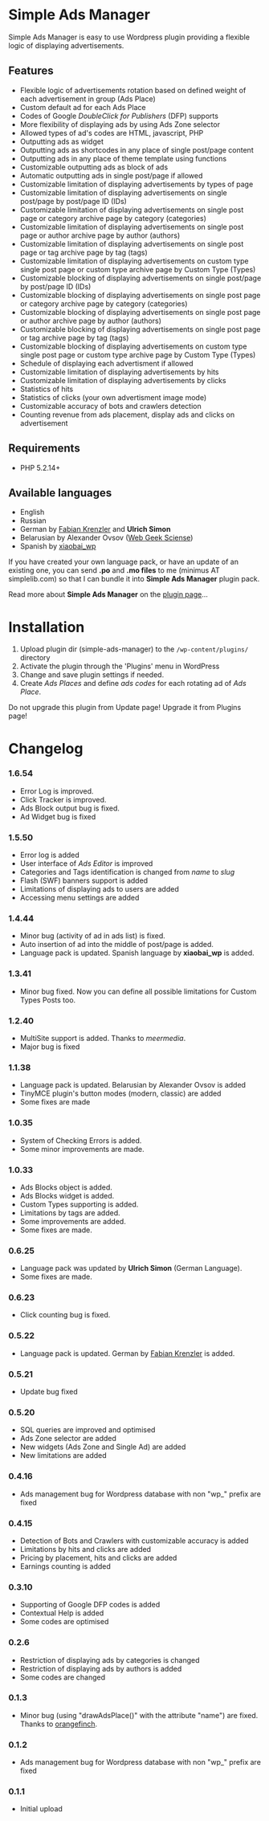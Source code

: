 Simple Ads Manager
==================

Simple Ads Manager is easy to use Wordpress plugin providing a flexible logic of displaying advertisements.

Features
--------

* Flexible logic of advertisements rotation based on defined weight of each advertisement in group (Ads Place)
* Custom default ad for each Ads Place
* Codes of Google *DoubleClick for Publishers* (DFP) supports
* More flexibility of displaying ads by using Ads Zone selector
* Allowed types of ad's codes are HTML, javascript, PHP
* Outputting ads as widget
* Outputting ads as shortcodes in any place of single post/page content
* Outputting ads in any place of theme template using functions
* Customizable outputting ads as block of ads
* Automatic outputting ads in single post/page if allowed
* Customizable limitation of displaying advertisements by types of page
* Customizable limitation of displaying advertisements on single post/page by post/page ID (IDs)
* Customizable limitation of displaying advertisements on single post page or category archive page by category (categories)
* Customizable limitation of displaying advertisements on single post page or author archive page by author (authors)
* Customizable limitation of displaying advertisements on single post page or tag archive page by tag (tags)
* Customizable limitation of displaying advertisements on custom type single post page or custom type archive page by Custom Type (Types)
* Customizable blocking of displaying advertisements on single post/page by post/page ID (IDs)
* Customizable blocking of displaying advertisements on single post page or category archive page by category (categories)
* Customizable blocking of displaying advertisements on single post page or author archive page by author (authors)
* Customizable blocking of displaying advertisements on single post page or tag archive page by tag (tags)
* Customizable blocking of displaying advertisements on custom type single post page or custom type archive page by Custom Type (Types)
* Schedule of displaying each advertisment if allowed
* Customizable limitation of displaying advertisements by hits
* Customizable limitation of displaying advertisements by clicks
* Statistics of hits
* Statistics of clicks (your own advertisment image mode)
* Customizable accuracy of bots and crawlers detection
* Counting revenue from ads placement, display ads and clicks on advertisement

Requirements
------------

* PHP 5.2.14+

Available languages
-------------------

* English
* Russian
* German by [Fabian Krenzler](http://www.ktraces.de/) and **Ulrich Simon**
* Belarusian by Alexander Ovsov ([Web Geek Sciense](http://webhostinggeeks.com/science/))
* Spanish by [xiaobai_wp](http://wordpress.org/extend/plugins/profile/xiaobai_wp)

If you have created your own language pack, or have an update of an existing one, you can send **.po** and **.mo files** to me (minimus AT simplelib.com) so that I can bundle it into **Simple Ads Manager** plugin pack.
  
Read more about **Simple Ads Manager** on the [plugin page](http://www.simplelib.com/?p=480)...

Installation
============

1. Upload plugin dir (simple-ads-manager) to the `/wp-content/plugins/` directory
1. Activate the plugin through the 'Plugins' menu in WordPress
1. Change and save plugin settings if needed.
1. Create *Ads Places* and define *ads codes* for each rotating ad of *Ads Place*.

Do not upgrade this plugin from Update page! Upgrade it from Plugins page!

Changelog
=========

### 1.6.54
* Error Log is improved.
* Click Tracker is improved.
* Ads Block output bug is fixed.
* Ad Widget bug is fixed

### 1.5.50
* Error log is added
* User interface of *Ads Editor* is improved
* Categories and Tags identification is changed from *name* to *slug*
* Flash (SWF) banners support is added
* Limitations of displaying ads to users are added
* Accessing menu settings are added

### 1.4.44
* Minor bug (activity of ad in ads list) is fixed.
* Auto insertion of ad into the middle of post/page is added.
* Language pack is updated. Spanish language by **xiaobai_wp** is added.

### 1.3.41
* Minor bug fixed. Now you can define all possible limitations for Custom Types Posts too.

### 1.2.40
* MultiSite support is added. Thanks to *meermedia*.
* Major bug is fixed

### 1.1.38
* Language pack is updated. Belarusian by Alexander Ovsov is added
* TinyMCE plugin's button modes (modern, classic) are added
* Some fixes are made

### 1.0.35
* System of Checking Errors is added.
* Some minor improvements are made.

### 1.0.33
* Ads Blocks object is added.
* Ads Blocks widget is added.
* Custom Types supporting is added.
* Limitations by tags are added.
* Some improvements are added.
* Some fixes are made.
 
### 0.6.25
* Language pack was updated by **Ulrich Simon** (German Language). 
* Some fixes are made.

### 0.6.23
* Click counting bug is fixed.

### 0.5.22
* Language pack is updated. German by [Fabian Krenzler](http://www.ktraces.de/) is added.

### 0.5.21
* Update bug fixed

### 0.5.20
* SQL queries are improved and optimised
* Ads Zone selector are added
* New widgets (Ads Zone and Single Ad) are added
* New limitations are added

### 0.4.16
* Ads management bug for Wordpress database with non "wp_" prefix are fixed

### 0.4.15
* Detection of Bots and Crawlers with customizable accuracy is added
* Limitations by hits and clicks are added
* Pricing by placement, hits and clicks are added
* Earnings counting is added

### 0.3.10
* Supporting of Google DFP codes is added
* Contextual Help is added
* Some codes are optimised

### 0.2.6
* Restriction of displaying ads by categories is changed
* Restriction of displaying ads by authors is added
* Some codes are changed

### 0.1.3
* Minor bug (using "drawAdsPlace()" with the attribute "name") are fixed. Thanks to [orangefinch](http://wordpress.org/support/profile/orangefinch).

### 0.1.2
* Ads management bug for Wordpress database with non "wp_" prefix are fixed

### 0.1.1
* Initial upload